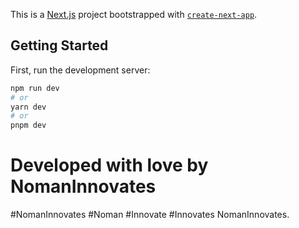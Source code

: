 This is a [Next.js](https://nextjs.org/) project bootstrapped with [`create-next-app`](https://github.com/vercel/next.js/tree/canary/packages/create-next-app).

## Getting Started

First, run the development server:

```bash
npm run dev
# or
yarn dev
# or
pnpm dev
```

# Developed with love by NomanInnovates
#NomanInnovates
#Noman 
#Innovate
#Innovates
NomanInnovates.
